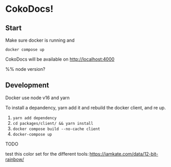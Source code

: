 # CokoDocs!

## Start

Make sure docker is running and

`docker compose up`

CokoDocs will be available on [http://localhost:4000](http://localhost:4000)

%% node version? 

## Development

Docker use node v16 and yarn

To install a depandency, yarn add it and rebuild the docker client, and re up.

1. `yarn add dependency` 
2. `cd packages/client/ && yarn install`
3. `docker compose build --no-cache client`
4. `docker-compose up`


TODO

test this color set for the different tools: https://iamkate.com/data/12-bit-rainbow/
